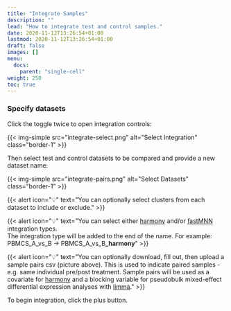```yaml
---
title: "Integrate Samples"
description: ""
lead: "How to integrate test and control samples."
date: 2020-11-12T13:26:54+01:00
lastmod: 2020-11-12T13:26:54+01:00
draft: false
images: []
menu: 
  docs:
    parent: "single-cell"
weight: 250
toc: true
---
```


### Specify datasets

Click the toggle twice to open integration controls: 

{{< img-simple src="integrate-select.png" alt="Select Integration" class="border-1" >}}

Then select test and control datasets to be compared and provide a new dataset name:

{{< img-simple src="integrate-pairs.png" alt="Select Datasets" class="border-1" >}}

{{< alert icon="💡" text="You can optionally select clusters from each dataset to include or exclude." >}}

{{< alert icon="💡" text="You can select either <a href='https://github.com/immunogenomics/harmony'>harmony</a> and/or <a href='http://bioconductor.org/books/release/OSCA/integrating-datasets.html#performing-mnn-correction'>fastMNN</a> integration types.</br>The integration type will be added to the end of the name. For example:</br>PBMCS_A_vs_B → PBMCS_A_vs_B<b>_harmony</b>" >}}

{{< alert icon="💡" text="You can optionally download, fill out, then upload a sample pairs csv (picture above). This is used to indicate paired samples - e.g. same individual pre/post treatment. Sample pairs will be used as a covariate for <a href='https://github.com/immunogenomics/harmony#harmony-with-two-or-more-covariates'>harmony</a> and a blocking variable for pseudobulk mixed-effect differential expression analyses with <a href='https://bioconductor.org/packages/release/bioc/html/limma.html'>limma</a>." >}}

To begin integration, click the plus button.